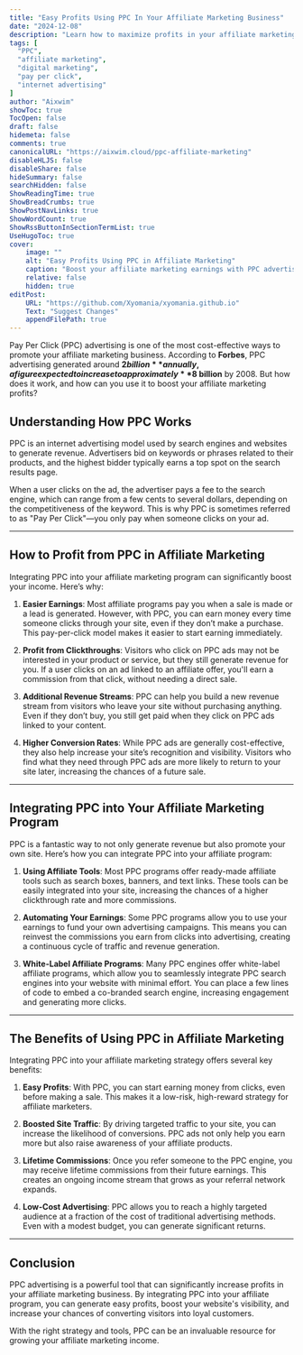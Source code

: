 ```yaml
---
title: "Easy Profits Using PPC In Your Affiliate Marketing Business"
date: "2024-12-08"
description: "Learn how to maximize profits in your affiliate marketing business by using PPC (Pay Per Click) advertising. Find out how this cost-effective strategy can boost your earnings."
tags: [
  "PPC",
  "affiliate marketing",
  "digital marketing",
  "pay per click",
  "internet advertising"
]
author: "Aixwim"
showToc: true
TocOpen: false
draft: false
hidemeta: false
comments: true
canonicalURL: "https://aixwim.cloud/ppc-affiliate-marketing"
disableHLJS: false
disableShare: false
hideSummary: false
searchHidden: false
ShowReadingTime: true
ShowBreadCrumbs: true
ShowPostNavLinks: true
ShowWordCount: true
ShowRssButtonInSectionTermList: true
UseHugoToc: true
cover:
    image: ""
    alt: "Easy Profits Using PPC in Affiliate Marketing"
    caption: "Boost your affiliate marketing earnings with PPC advertising"
    relative: false
    hidden: true
editPost:
    URL: "https://github.com/Xyomania/xyomania.github.io"
    Text: "Suggest Changes"
    appendFilePath: true
---
```


Pay Per Click (PPC) advertising is one of the most cost-effective ways to promote your affiliate marketing business. According to **Forbes**, PPC advertising generated around **$2 billion** annually, a figure expected to increase to approximately **$8 billion** by 2008. But how does it work, and how can you use it to boost your affiliate marketing profits?

<!--more-->

## Understanding How PPC Works

PPC is an internet advertising model used by search engines and websites to generate revenue. Advertisers bid on keywords or phrases related to their products, and the highest bidder typically earns a top spot on the search results page.

When a user clicks on the ad, the advertiser pays a fee to the search engine, which can range from a few cents to several dollars, depending on the competitiveness of the keyword. This is why PPC is sometimes referred to as "Pay Per Click"—you only pay when someone clicks on your ad.

---

## How to Profit from PPC in Affiliate Marketing

Integrating PPC into your affiliate marketing program can significantly boost your income. Here’s why:

1. **Easier Earnings**: Most affiliate programs pay you when a sale is made or a lead is generated. However, with PPC, you can earn money every time someone clicks through your site, even if they don’t make a purchase. This pay-per-click model makes it easier to start earning immediately.
   
2. **Profit from Clickthroughs**: Visitors who click on PPC ads may not be interested in your product or service, but they still generate revenue for you. If a user clicks on an ad linked to an affiliate offer, you'll earn a commission from that click, without needing a direct sale.

3. **Additional Revenue Streams**: PPC can help you build a new revenue stream from visitors who leave your site without purchasing anything. Even if they don’t buy, you still get paid when they click on PPC ads linked to your content.

4. **Higher Conversion Rates**: While PPC ads are generally cost-effective, they also help increase your site’s recognition and visibility. Visitors who find what they need through PPC ads are more likely to return to your site later, increasing the chances of a future sale.

---

## Integrating PPC into Your Affiliate Marketing Program

PPC is a fantastic way to not only generate revenue but also promote your own site. Here’s how you can integrate PPC into your affiliate program:

1. **Using Affiliate Tools**: Most PPC programs offer ready-made affiliate tools such as search boxes, banners, and text links. These tools can be easily integrated into your site, increasing the chances of a higher clickthrough rate and more commissions.

2. **Automating Your Earnings**: Some PPC programs allow you to use your earnings to fund your own advertising campaigns. This means you can reinvest the commissions you earn from clicks into advertising, creating a continuous cycle of traffic and revenue generation.

3. **White-Label Affiliate Programs**: Many PPC engines offer white-label affiliate programs, which allow you to seamlessly integrate PPC search engines into your website with minimal effort. You can place a few lines of code to embed a co-branded search engine, increasing engagement and generating more clicks.

---

## The Benefits of Using PPC in Affiliate Marketing

Integrating PPC into your affiliate marketing strategy offers several key benefits:

1. **Easy Profits**: With PPC, you can start earning money from clicks, even before making a sale. This makes it a low-risk, high-reward strategy for affiliate marketers.

2. **Boosted Site Traffic**: By driving targeted traffic to your site, you can increase the likelihood of conversions. PPC ads not only help you earn more but also raise awareness of your affiliate products.

3. **Lifetime Commissions**: Once you refer someone to the PPC engine, you may receive lifetime commissions from their future earnings. This creates an ongoing income stream that grows as your referral network expands.

4. **Low-Cost Advertising**: PPC allows you to reach a highly targeted audience at a fraction of the cost of traditional advertising methods. Even with a modest budget, you can generate significant returns.

---

## Conclusion

PPC advertising is a powerful tool that can significantly increase profits in your affiliate marketing business. By integrating PPC into your affiliate program, you can generate easy profits, boost your website's visibility, and increase your chances of converting visitors into loyal customers. 

With the right strategy and tools, PPC can be an invaluable resource for growing your affiliate marketing income.
